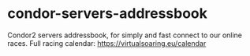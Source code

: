 condor-servers-addressbook 
======

Condor2 servers addressbook, for simply and fast connect to our online races.
Full racing calendar: https://virtualsoaring.eu/calendar
